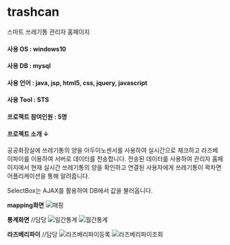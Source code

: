 # trashcan
스마트 쓰레기통 관리자 홈페이지

#### 사용 OS : windows10
#### 사용 DB : mysql 
#### 사용 언어 : java, jsp, html5, css, jquery, javascript
#### 사용 Tool : STS
#### 프로젝트 참여인원 : 5명 
#### 프로젝트 소개 ↓

공공화장실에 쓰레기통의 양을 아두이노센서를 사용하여 실시간으로 체크하고 라즈베이파이를 이용하여 서버로 데이터를 전송합니다.
전송된 데이터를 사용하여 관리자 홈페이지에서 현재 실시간 쓰레기통의 양을 확인하고 연결된 사용자에게 쓰레기통이 꽉차면 어플리케이션을 통해 알려줍니다. 

SelectBox는 AJAX를 활용하여 DB에서 값을 불러옵니다.

**mapping화면**
![매핑](https://user-images.githubusercontent.com/57119199/67728968-a8dee700-fa32-11e9-817d-b6aa0bf3d7be.JPG)

**통계화면** //담당 
![일간통계](https://user-images.githubusercontent.com/57119199/67728970-aa101400-fa32-11e9-83e8-f95809f78c0d.JPG)
![월간통계](https://user-images.githubusercontent.com/57119199/67728973-ab414100-fa32-11e9-8d33-0f6aac161e1e.JPG)

**라즈베리파이** //담당
![라즈베리파이등록](https://user-images.githubusercontent.com/57119199/67728976-ac726e00-fa32-11e9-8c48-2f8cbb2c1cb6.JPG)
![라즈베리파이조회](https://user-images.githubusercontent.com/57119199/67728978-ad0b0480-fa32-11e9-9a6c-49d19c3a578d.JPG)
